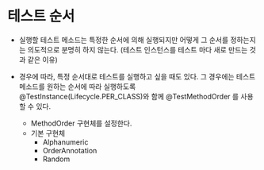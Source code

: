 # 테스트 순서
- 실행할 테스트 메소드는 특정한 순서에 의해 실행되지만 어떻게 그 순서를 정하는지는 의도적으로 분명히 하지 않는다.
  (테스트 인스턴스를 테스트 마다 새로 만드는 것과 같은 이유)

- 경우에 따라, 특정 순서대로 테스트를 실행하고 싶을 때도 있다. 그 경우에는 테스트 메소드를 원하는 순서에 따라
실행하도록 @TestInstance(Lifecycle.PER_CLASS)와 함께 @TestMethodOrder 를 사용할 수 있다.
    - MethodOrder 구현체를 설정한다.
    - 기본 구현체
        - Alphanumeric
        - OrderAnnotation
        - Random
